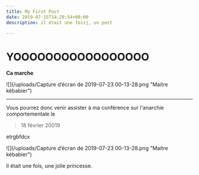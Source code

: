 ```yaml
---
title: My First Post
date: 2019-07-15T14:29:54+00:00
description: il était une foisj, un post

---
```

# YOOOOOOOOOOOOOOOOO

**Ca marche**

![](/uploads/Capture d’écran de 2019-07-23 00-13-28.png "Maitre kébabier")

***

Vous pourrez donc venir assister à ma conférence sur l'anarchie comportementale le

> 18 février 20019

etrgbfdcx

![](/uploads/Capture d’écran de 2019-07-23 00-13-28.png "Maitre kébabier")

Il était une fois, une jolie princesse.